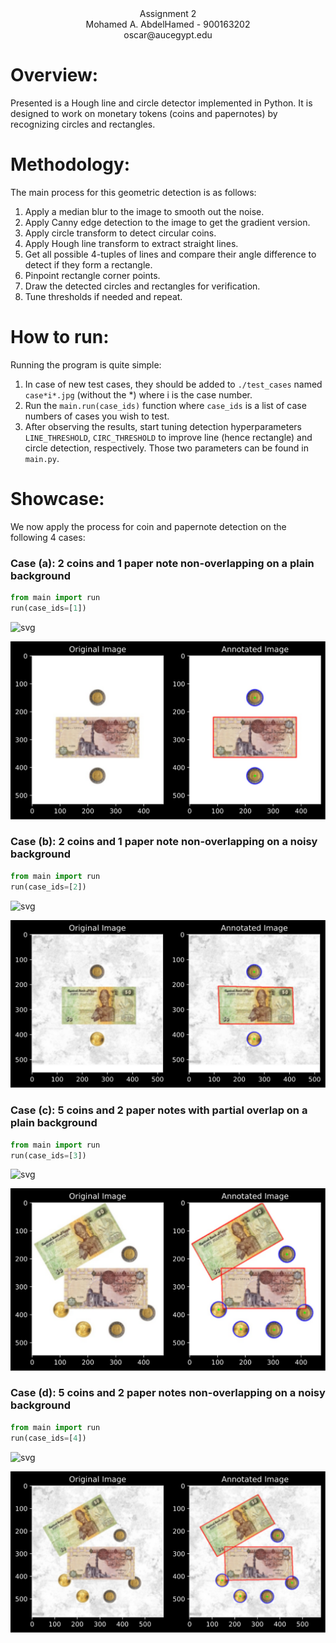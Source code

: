 <center><bold>Assignment 2</bold></center>
<center>Mohamed A. AbdelHamed - 900163202</center>
<center>oscar@aucegypt.edu</center>

# Overview:
Presented is a Hough line and circle detector implemented in Python. It is designed to work on monetary tokens (coins and papernotes) by recognizing circles and rectangles.

# Methodology:
The main process for this geometric detection is as follows:  
1. Apply a median blur to the image to smooth out the noise.  
2. Apply Canny edge detection to the image to get the gradient version.  
3. Apply circle transform to detect circular coins.
4. Apply Hough line transform to extract straight lines.  
5. Get all possible 4-tuples of lines and compare their angle difference to detect if they form a rectangle.  
6. Pinpoint rectangle corner points.  
7. Draw the detected circles and rectangles for verification.  
8. Tune thresholds if needed and repeat.

# How to run:  
Running the program is quite simple:  
1. In case of new test cases, they should be added to `./test_cases` named `case*i*.jpg` (without the *) where i is the case number.  
2. Run the ``main.run(case_ids)`` function where `case_ids` is a list of case numbers of cases you wish to test.  
3. After observing the results, start tuning detection hyperparameters `LINE_THRESHOLD`, `CIRC_THRESHOLD` to improve line (hence rectangle) and circle detection, respectively. Those two parameters can be found in `main.py`.

# Showcase:
We now apply the process for coin and papernote detection on the following 4 cases:  
### Case (a): 2 coins and 1 paper note non-overlapping on a plain background


```python
from main import run
run(case_ids=[1])
```


    
![svg](Report_files/Report_5_0.svg)
    



    
![svg](Report_files/Report_5_1.svg)
    


### Case (b): 2 coins and 1 paper note non-overlapping on a noisy background


```python
from main import run
run(case_ids=[2])
```


    
![svg](Report_files/Report_7_0.svg)
    



    
![svg](Report_files/Report_7_1.svg)
    


### Case (c): 5 coins and 2 paper notes with partial overlap on a plain background


```python
from main import run
run(case_ids=[3])
```


    
![svg](Report_files/Report_9_0.svg)
    



    
![svg](Report_files/Report_9_1.svg)
    


### Case (d): 5 coins and 2 paper notes non-overlapping on a noisy background


```python
from main import run
run(case_ids=[4])
```


    
![svg](Report_files/Report_11_0.svg)
    



    
![svg](Report_files/Report_11_1.svg)
    

